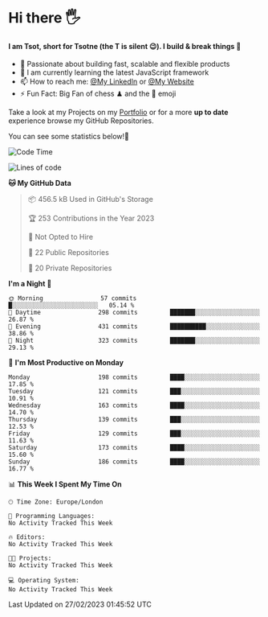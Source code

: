 # Hi there :raised_hand_with_fingers_splayed:
#### I am Tsot, short for Tsotne (the T is silent :wink:). I build & break things :space_invader:
- :telescope: Passionate about building fast, scalable and flexible products
- :seedling: I am currently learning the latest JavaScript framework 
- :mailbox: How to reach me: [@My LinkedIn](https://www.linkedin.com/in/tsotne-gvadzabia/) or [@My Website](https://tsotne.co.uk/contact)
- :zap: Fun Fact: Big Fan of chess ♟ and the 👾 emoji

Take a look at my Projects on my [Portfolio](https://tsotne.co.uk/) or for a more **up to date** experience browse my GitHub Repositories.

You can see some statistics below!:space_invader:
<!--START_SECTION:waka-->
![Code Time](http://img.shields.io/badge/Code%20Time-761%20hrs%202%20mins-blue)

![Lines of code](https://img.shields.io/badge/From%20Hello%20World%20I%27ve%20Written-2.3%20million%20lines%20of%20code-blue)

**🐱 My GitHub Data** 

> 📦 456.5 kB Used in GitHub's Storage 
 > 
> 🏆 253 Contributions in the Year 2023
 > 
> 🚫 Not Opted to Hire
 > 
> 📜 22 Public Repositories 
 > 
> 🔑 20 Private Repositories 
 > 
**I'm a Night 🦉** 

```text
🌞 Morning                57 commits          █░░░░░░░░░░░░░░░░░░░░░░░░   05.14 % 
🌆 Daytime                298 commits         ███████░░░░░░░░░░░░░░░░░░   26.87 % 
🌃 Evening                431 commits         ██████████░░░░░░░░░░░░░░░   38.86 % 
🌙 Night                  323 commits         ███████░░░░░░░░░░░░░░░░░░   29.13 % 
```
📅 **I'm Most Productive on Monday** 

```text
Monday                   198 commits         ████░░░░░░░░░░░░░░░░░░░░░   17.85 % 
Tuesday                  121 commits         ███░░░░░░░░░░░░░░░░░░░░░░   10.91 % 
Wednesday                163 commits         ████░░░░░░░░░░░░░░░░░░░░░   14.70 % 
Thursday                 139 commits         ███░░░░░░░░░░░░░░░░░░░░░░   12.53 % 
Friday                   129 commits         ███░░░░░░░░░░░░░░░░░░░░░░   11.63 % 
Saturday                 173 commits         ████░░░░░░░░░░░░░░░░░░░░░   15.60 % 
Sunday                   186 commits         ████░░░░░░░░░░░░░░░░░░░░░   16.77 % 
```


📊 **This Week I Spent My Time On** 

```text
🕑︎ Time Zone: Europe/London

💬 Programming Languages: 
No Activity Tracked This Week

🔥 Editors: 
No Activity Tracked This Week

🐱‍💻 Projects: 
No Activity Tracked This Week

💻 Operating System: 
No Activity Tracked This Week
```


 Last Updated on 27/02/2023 01:45:52 UTC
<!--END_SECTION:waka-->
